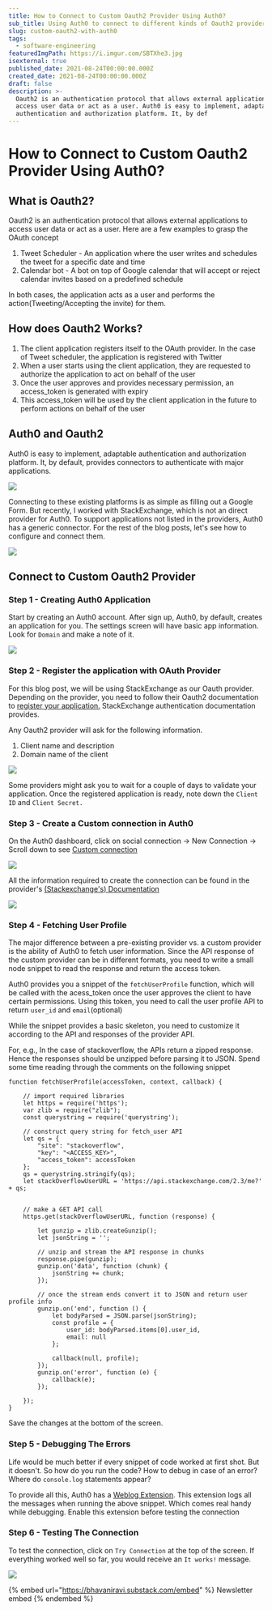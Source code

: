 ```yaml
---
title: How to Connect to Custom Oauth2 Provider Using Auth0?
sub_title: Using Auth0 to connect to different kinds of Oauth2 providers
slug: custom-oauth2-with-auth0
tags:
  - software-engineering
featuredImgPath: https://i.imgur.com/SBTXhe3.jpg
isexternal: true
published_date: 2021-08-24T00:00:00.000Z
created_date: 2021-08-24T00:00:00.000Z
draft: false
description: >-
  Oauth2 is an authentication protocol that allows external applications to
  access user data or act as a user. Auth0 is easy to implement, adaptable
  authentication and authorization platform. It, by def
---
```


# How to Connect to Custom Oauth2 Provider Using Auth0?

## What is Oauth2?

Oauth2 is an authentication protocol that allows external applications to access user data or act as a user. Here are a few examples to grasp the OAuth concept

1. Tweet Scheduler - An application where the user writes and schedules the tweet for a specific date and time
2. Calendar bot - A bot on top of Google calendar that will accept or reject calendar invites based on a predefined schedule

In both cases, the application acts as a user and performs the action(Tweeting/Accepting the invite) for them.

## How does Oauth2 Works?

1. The client application registers itself to the OAuth provider. In the case of Tweet scheduler, the application is registered with Twitter
2. When a user starts using the client application, they are requested to authorize the application to act on behalf of the user
3. Once the user approves and provides necessary permission, an access\_token is generated with expiry
4. This access\_token will be used by the client application in the future to perform actions on behalf of the user

## Auth0 and Oauth2

Auth0 is easy to implement, adaptable authentication and authorization platform. It, by default, provides connectors to authenticate with major applications.

![](https://i.imgur.com/L4S6Hiz.png)

Connecting to these existing platforms is as simple as filling out a Google Form. But recently, I worked with StackExchange, which is not an direct provider for Auth0. To support applications not listed in the providers, Auth0 has a generic connector. For the rest of the blog posts, let's see how to configure and connect them.

![](https://i.imgur.com/OvQ6H40.png)

## Connect to Custom Oauth2 Provider

### Step 1 - Creating Auth0 Application

Start by creating an Auth0 account. After sign up, Auth0, by default, creates an application for you. The settings screen will have basic app information. Look for `Domain` and make a note of it.

![](https://i.imgur.com/JRIo9ba.png)

### Step 2 - Register the application with OAuth Provider

For this blog post, we will be using StackExchange as our Oauth provider. Depending on the provider, you need to follow their Oauth2 documentation to [register your application.](https://stackapps.com/apps/oauth/register) StackExchange authentication documentation provides.

Any Oauth2 provider will ask for the following information.

1. Client name and description
2. Domain name of the client

![](https://i.imgur.com/FRL03nj.png)

Some providers might ask you to wait for a couple of days to validate your application. Once the registered application is ready, note down the `Client ID` and `Client Secret.`

### Step 3 - Create a Custom connection in Auth0

On the Auth0 dashboard, click on social connection -> New Connection -> Scroll down to see [Custom connection](https://manage.auth0.com/dashboard/us/thelearningdev/connections/social)

![](https://i.imgur.com/zmcKXuJ.png)

All the information required to create the connection can be found in the provider's [(Stackexchange's) Documentation](https://api.stackexchange.com/docs/authentication)

![](https://i.imgur.com/yjPZLCd.png)

### Step 4 - Fetching User Profile

The major difference between a pre-existing provider vs. a custom provider is the ability of Auth0 to fetch user information. Since the API response of the custom provider can be in different formats, you need to write a small node snippet to read the response and return the access token.

Auth0 provides you a snippet of the `fetchUserProfile` function, which will be called with the acess\_token once the user approves the client to have certain permissions. Using this token, you need to call the user profile API to return `user_id` and `email`(optional)

While the snippet provides a basic skeleton, you need to customize it according to the API and responses of the provider API.

For, e.g., In the case of stackoverflow, the APIs return a zipped response. Hence the responses should be unzipped before parsing it to JSON. Spend some time reading through the comments on the following snippet

```
function fetchUserProfile(accessToken, context, callback) {

    // import required libraries
    let https = require('https');
    var zlib = require("zlib");
    const querystring = require('querystring');

    // construct query string for fetch_user API
    let qs = {
        "site": "stackoverflow",
        "key": "<ACCESS_KEY>",
        "access_token": accessToken
    };
    qs = querystring.stringify(qs);
    let stackOverflowUserURL = 'https://api.stackexchange.com/2.3/me?' + qs;


    // make a GET API call
    https.get(stackOverflowUserURL, function (response) {

        let gunzip = zlib.createGunzip();
        let jsonString = '';

        // unzip and stream the API response in chunks
        response.pipe(gunzip);
        gunzip.on('data', function (chunk) {
            jsonString += chunk;
        });

        // once the stream ends convert it to JSON and return user profile info
        gunzip.on('end', function () {
            let bodyParsed = JSON.parse(jsonString);
            const profile = {
                user_id: bodyParsed.items[0].user_id,
                email: null
            };

            callback(null, profile);
        });
        gunzip.on('error', function (e) {
            callback(e);
        });

    });
}
```

Save the changes at the bottom of the screen.

### Step 5 - Debugging The Errors

Life would be much better if every snippet of code worked at first shot. But it doesn't. So how do you run the code? How to debug in case of an error? Where do `console.log` statements appear?

To provide all this, Auth0 has a [Weblog Extension](https://auth0.com/docs/extensions/real-time-webtask-logs). This extension logs all the messages when running the above snippet. Which comes real handy while debugging. Enable this extension before testing the connection

### Step 6 - Testing The Connection

To test the connection, click on `Try Connection` at the top of the screen. If everything worked well so far, you would receive an `It works!` message.

![](https://i.imgur.com/EmKOUHj.png)



{% embed url="https://bhavaniravi.substack.com/embed" %}
Newsletter embed
{% endembed %}
